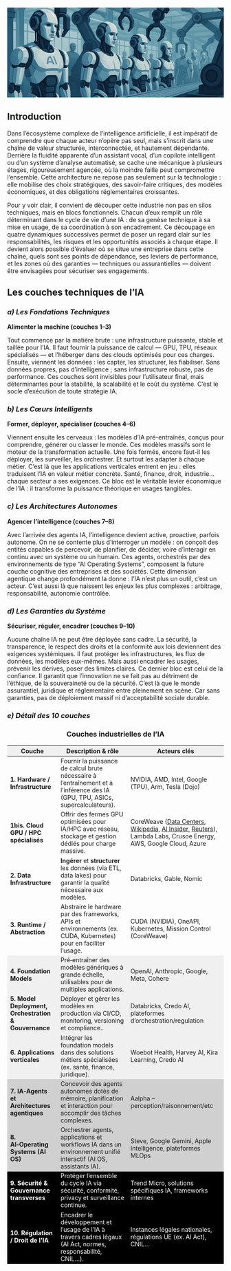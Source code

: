 ![factory.png](../../assets/banner/factory.png)

## **Introduction**

Dans l’écosystème complexe de l’intelligence artificielle, il est impératif de comprendre que chaque acteur n’opère pas seul, mais s’inscrit dans une chaîne de valeur structurée, interconnectée, et hautement dépendante. Derrière la fluidité apparente d’un assistant vocal, d’un copilote intelligent ou d’un système d’analyse automatisé, se cache une mécanique à plusieurs étages, rigoureusement agencée, où la moindre faille peut compromettre l’ensemble. Cette architecture ne repose pas seulement sur la technologie : elle mobilise des choix stratégiques, des savoir-faire critiques, des modèles économiques, et des obligations réglementaires croissantes.

Pour y voir clair, il convient de découper cette industrie non pas en silos techniques, mais en blocs fonctionnels. Chacun d’eux remplit un rôle déterminant dans le cycle de vie d’une IA : de sa genèse technique à sa mise en usage, de sa coordination à son encadrement. Ce découpage en quatre dynamiques successives permet de poser un regard clair sur les responsabilités, les risques et les opportunités associés à chaque étape. Il devient alors possible d’évaluer où se situe une entreprise dans cette chaîne, quels sont ses points de dépendance, ses leviers de performance, et les zones où des garanties — techniques ou assurantielles — doivent être envisagées pour sécuriser ses engagements.

## **Les couches techniques de l’IA**

### ***a) Les Fondations Techniques***

**Alimenter la machine (couches 1–3)**

Tout commence par la matière brute : une infrastructure puissante, stable et taillée pour l’IA. Il faut fournir la puissance de calcul — GPU, TPU, réseaux spécialisés — et l’héberger dans des clouds optimisés pour ces charges. Ensuite, viennent les données : les capter, les structurer, les fiabiliser. Sans données propres, pas d’intelligence ; sans infrastructure robuste, pas de performance. Ces couches sont invisibles pour l’utilisateur final, mais déterminantes pour la stabilité, la scalabilité et le coût du système. C’est le socle d’exécution de toute stratégie IA.

### ***b) Les Cœurs Intelligents***

**Former, déployer, spécialiser (couches 4–6)**

Viennent ensuite les cerveaux : les modèles d’IA pré-entraînés, conçus pour comprendre, générer ou classer le monde. Ces modèles massifs sont le moteur de la transformation actuelle. Une fois formés, encore faut-il les déployer, les surveiller, les orchestrer. Et surtout les adapter à chaque métier. C’est là que les applications verticales entrent en jeu : elles traduisent l’IA en valeur métier concrète. Santé, finance, droit, industrie… chaque secteur a ses exigences. Ce bloc est le véritable levier économique de l’IA : il transforme la puissance théorique en usages tangibles.

### ***c) Les Architectures Autonomes***

**Agencer l’intelligence (couches 7–8)**

Avec l’arrivée des agents IA, l’intelligence devient active, proactive, parfois autonome. On ne se contente plus d’interroger un modèle : on conçoit des entités capables de percevoir, de planifier, de décider, voire d’interagir en continu avec un système ou un humain. Ces agents, orchestrés par des environnements de type “AI Operating Systems”, composent la future couche cognitive des entreprises et des sociétés. Cette dimension agentique change profondément la donne : l’IA n’est plus un outil, c’est un acteur. C’est aussi là que naissent les enjeux les plus complexes : arbitrage, responsabilité, autonomie contrôlée.

### ***d) Les Garanties du Système***

**Sécuriser, réguler, encadrer (couches 9–10)**

Aucune chaîne IA ne peut être déployée sans cadre. La sécurité, la transparence, le respect des droits et la conformité aux lois deviennent des exigences systémiques. Il faut protéger les infrastructures, les flux de données, les modèles eux-mêmes. Mais aussi encadrer les usages, prévenir les dérives, poser des limites claires. Ce dernier bloc est celui de la confiance. Il garantit que l’innovation ne se fait pas au détriment de l’éthique, de la souveraineté ou de la sécurité. C’est là que le monde assurantiel, juridique et réglementaire entre pleinement en scène. Car sans garanties, pas de déploiement massif ni d’acceptabilité sociale durable.

### ***e) Détail des 10 couches***

<div style="text-align: center;">
<h3>Couches industrielles de l’IA</h3>
</div>

<table>
  <thead style="background-color: #f0f0f0;">
    <tr>
      <th>Couche</th>
      <th>Description & rôle</th>
      <th>Acteurs clés</th>
    </tr>
  </thead>
  <tbody>
    <tr>
      <td><strong>1. Hardware / Infrastructure</strong></td>
      <td>Fournir la puissance de calcul brute nécessaire à l’entraînement et à l’inférence des IA (GPU, TPU, ASICs, supercalculateurs).</td>
      <td>NVIDIA, AMD, Intel, Google (TPU), Arm, Tesla (Dojo)</td>
    </tr>
    <tr>
      <td><strong>1bis. Cloud GPU / HPC spécialisés</strong></td>
      <td>Offrir des fermes GPU optimisées pour IA/HPC avec réseau, stockage et gestion dédiés pour charge massive.</td>
      <td>CoreWeave (<a href="https://www.datacenters.com/news/coreweave-s-strategic-role-in-google-and-openai-s-cloud-collaboration?utm_source=chatgpt.com">Data Centers</a>, <a href="https://en.wikipedia.org/wiki/CoreWeave?utm_source=chatgpt.com">Wikipedia</a>, <a href="https://theaiinsider.tech/2025/04/30/mapping-the-full-ai-stack-a-new-blueprint-for-navigating-the-artificial-intelligence-industry/?utm_source=chatgpt.com">AI Insider</a>, <a href="https://www.reuters.com/business/coreweave-commits-6-billion-ai-data-center-pennsylvania-2025-07-15/?utm_source=chatgpt.com">Reuters</a>), Lambda Labs, Crusoe Energy, AWS, Google Cloud, Azure</td>
    </tr>
    <tr>
      <td><strong>2. Data Infrastructure</strong></td>
      <td><strong>Ingérer</strong> et <strong>structurer</strong> les données (via ETL, data lakes) pour garantir la qualité nécessaire aux modèles.</td>
      <td>Databricks, Gable, Nomic</td>
    </tr>
    <tr>
      <td><strong>3. Runtime / Abstraction</strong></td>
      <td>Abstraire le hardware par des frameworks, APIs et environnements (ex. CUDA, Kubernetes) pour en faciliter l’usage.</td>
      <td>CUDA (NVIDIA), OneAPI, Kubernetes, Mission Control (CoreWeave)</td>
    </tr>
    <tr style="background-color: #f0f0f0;">
      <td><strong>4. Foundation Models</strong></td>
      <td>Pré‑entraîner des modèles génériques à grande échelle, utilisables pour de multiples applications.</td>
      <td>OpenAI, Anthropic, Google, Meta, Cohere</td>
    </tr>
    <tr style="background-color: #f0f0f0;">
      <td><strong>5. Model Deployment, Orchestration & Gouvernance</strong></td>
      <td>Déployer et gérer les modèles en production via CI/CD, monitoring, versioning et compliance..</td>
      <td>Databricks, Credo AI, plateformes d’orchestration/regulation</td>
    </tr>
    <tr style="background-color: #f0f0f0;">
      <td><strong>6. Applications verticales</strong></td>
      <td>Intégrer les foundation models dans des solutions métiers spécialisées (ex. santé, finance, juridique).</td>
      <td>Woebot Health, Harvey AI, Kira Learning, Credo AI</td>
    </tr>
    <tr style="background-color: #d0d0d0;">
      <td><strong>7. IA‑Agents et Architectures agentiques</strong></td>
      <td>Concevoir des agents autonomes dotés de mémoire, planification et interaction pour accomplir des tâches complexes.</td>
      <td>Aalpha – perception/raisonnement/etc</td>
    </tr>
    <tr style="background-color: #d0d0d0;">
      <td><strong>8. AI‑Operating Systems (AI OS)</strong></td>
      <td>Orchestrer agents, applications et workflows IA dans un environnement unifié interactif (AI OS, assistants IA).</td>
      <td>Steve, Google Gemini, Apple Intelligence, plateformes MLOps</td>
    </tr>
    <tr style="background-color: #000000; color: white;">
      <td><strong>9. Sécurité & Gouvernance transverses</strong></td>
      <td>Protéger l’ensemble du cycle IA via sécurité, conformité, privacy et surveillance continue.</td>
      <td>Trend Micro, solutions spécifiques IA, frameworks internes</td>
    </tr>
    <tr style="background-color: #000000; color: white;">
      <td><strong>10. Régulation / Droit de l’IA</strong></td>
      <td>Encadrer le développement et l’usage de l’IA à travers cadres légaux (AI Act, normes, responsabilité, CNIL…).</td>
      <td>Instances légales nationales, régulations UE (ex. AI Act), CNIL…</td>
    </tr>
  </tbody>
</table>

